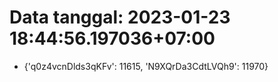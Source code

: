 # Data tanggal: 2023-01-23 18:44:56.197036+07:00

* {'q0z4vcnDlds3qKFv': 11615, 'N9XQrDa3CdtLVQh9': 11970}
